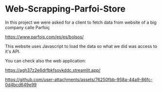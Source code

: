 # Web-Scrapping-Parfoi-Store
In this project we were asked for a client to fetch data from website of a big company calle Parfoiç

https://www.parfois.com/es/es/bolsos/

This website uses Javascript to load the data so what we did was access to it's API.

You can check also the web application:

https://agh37z2e6drfbkfsovkddc.streamlit.app/


https://github.com/user-attachments/assets/76250fbb-958a-44a9-86fc-0d4bcd649e99

